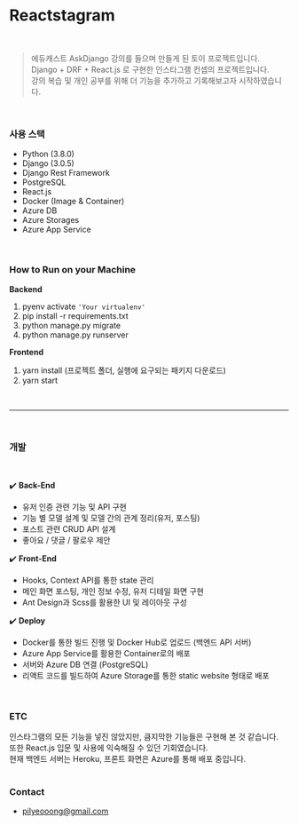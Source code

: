 # **Reactstagram**
<br />

> 에듀캐스트 AskDjango 강의를 들으며 만들게 된 토이 프로젝트입니다.  
> Django + DRF + React.js 로 구현한 인스타그램 컨셉의 프로젝트입니다.  
> 강의 복습 및 개인 공부를 위해 더 기능을 추가하고 기록해보고자 시작하였습니다.  
<br />

### **사용 스택**
- Python (3.8.0)
- Django (3.0.5)
- Django Rest Framework
- PostgreSQL
- React.js
- Docker (Image & Container)
- Azure DB
- Azure Storages
- Azure App Service
<br />

### **How to Run on your Machine**
**Backend**
  1. pyenv activate `'Your virtualenv'`
  2. pip install -r requirements.txt
  3. python manage.py migrate
  4. python manage.py runserver 

**Frontend**
1. yarn install (프로젝트 폴더, 실행에 요구되는 패키지 다운로드)
2. yarn start
<br />

------
<br />

### 개발
<br />

✔️ **Back-End**

- 유저 인증 관련 기능 및 API 구현
- 기능 별 모델 설계 및 모델 간의 관계 정리(유저, 포스팅)
- 포스트 관련 CRUD API 설계
- 좋아요 / 댓글 / 팔로우 제안

✔️ **Front-End**

- Hooks, Context API를 통한 state 관리
- 메인 화면 포스팅, 개인 정보 수정, 유저 디테일 화면 구현
- Ant Design과 Scss를 활용한 UI 및 레이아웃 구성

✔️ **Deploy**

- Docker를 통한 빌드 진행 및 Docker Hub로 업로드 (백엔드 API 서버)
- Azure App Service를 활용한 Container로의 배포
- 서버와 Azure DB 연결 (PostgreSQL)
- 리액트 코드를 빌드하여 Azure Storage를 통한 static website 형태로 배포
<br />

### ETC
인스타그램의 모든 기능을 넣진 않았지만, 큼지막한 기능들은 구현해 본 것 같습니다.  
또한 React.js 입문 및 사용에 익숙해질 수 있던 기회였습니다.  
현재 백엔드 서버는 Heroku, 프론트 화면은 Azure를 통해 배포 중입니다.  
<br />

### **Contact**
- pilyeooong@gmail.com
